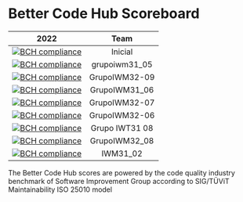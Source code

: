 # Better Code Hub Scoreboard



| 2022        | Team |          
| ------------- |:-------------:| 
| [![BCH compliance](https://bettercodehub.com/edge/badge/jdiazfernandez/EMS-lab3_mantenibilidad?branch=main&token=d5fb16d23d90b90e4a785307557f9ccab4deb07e)](https://bettercodehub.com/) | Inicial |
| [![BCH compliance](https://bettercodehub.com/edge/badge/ETSISI-EMS/ems2022_lab_3_mantenibilidad_iwm31-grupoiwm31_05?branch=main&token=da2f6d8babd15f451b9903565dbf04cc79530126)](https://bettercodehub.com/) | grupoiwm31_05 |
| [![BCH compliance](https://bettercodehub.com/edge/badge/ETSISI-EMS/ems2022_lab_3_mantenibilidad_iwm32-ems2022-iwm32-09?branch=main&token=8ed771ea7fda1c757e6055115cb2a0a2b7721b68)](https://bettercodehub.com/) | GrupoIWM32-09 |
| [![BCH compliance](https://bettercodehub.com/edge/badge/ETSISI-EMS/ems2022_lab_3_mantenibilidad_iwm31-grupoiwm31_06?branch=main&token=54e460f913a0bad38164908b0632e5310c52cfb8)](https://bettercodehub.com/) | GrupoIWM31_06 |
| [![BCH compliance](https://bettercodehub.com/edge/badge/ETSISI-EMS/ems2022_lab_3_mantenibilidad_iwm32-ems2022-iwm32-07?branch=main&token=beede2df6a015d175c353ab76d0d7fb6a87f6669)](https://bettercodehub.com/) | GrupoIWM32-07
| [![BCH compliance](https://bettercodehub.com/edge/badge/ETSISI-EMS/ems2022_lab_3_mantenibilidad_iwm32-grupoiwm32_06?branch=main&token=31346540225b4c39de2c1b406d432ed6a3504c72)](https://bettercodehub.com/) | GrupoIWM32-06 |
| [![BCH compliance](https://bettercodehub.com/edge/badge/ETSISI-EMS/ems2022_lab_3_mantenibilidad_iwt31-grupoiwt31_08?branch=main&token=000109ac0354a6665833082701ef80fbf17d73a3)](https://bettercodehub.com/) | Grupo IWT31 08 |
| [![BCH compliance](https://bettercodehub.com/edge/badge/ETSISI-EMS/ems2022_lab_3_mantenibilidad_iwm32-grupoiwm32_08?branch=main&token=1b8340336490f25a0845fe017218da2284869999)](https://bettercodehub.com/) | GrupoIWM32_08 | 
| [![BCH compliance](https://bettercodehub.com/edge/badge/ETSISI-EMS/ems2022_lab_3_mantenibilidad_iwm31-grupoiwm31_02?branch=main&token=5391d9ceea400d39b23c33bc30a12740dd86900b)](https://bettercodehub.com/) | IWM31_02 |


The Better Code Hub scores are powered by the code quality industry benchmark of Software Improvement Group according to SIG/TÜViT Maintainability ISO 25010 model
